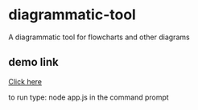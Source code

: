 # diagrammatic-tool
A diagrammatic tool for flowcharts and other diagrams

## demo link
[Click here](https://youtu.be/o1qRwhKU06c)

to run type: node app.js in the command prompt
